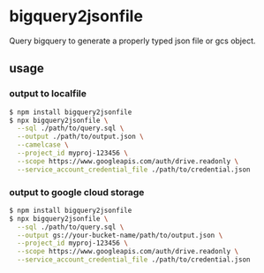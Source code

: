 # bigquery2jsonfile

Query bigquery to generate a properly typed json file or gcs object.


## usage

### output to localfile

```bash
$ npm install bigquery2jsonfile
$ npx bigquery2jsonfile \
  --sql ./path/to/query.sql \
  --output ./path/to/output.json \
  --camelcase \
  --project_id myproj-123456 \
  --scope https://www.googleapis.com/auth/drive.readonly \
  --service_account_credential_file ./path/to/credential.json
```

### output to google cloud storage 

```bash
$ npm install bigquery2jsonfile
$ npx bigquery2jsonfile \
  --sql ./path/to/query.sql \
  --output gs://your-bucket-name/path/to/output.json \
  --project_id myproj-123456 \
  --scope https://www.googleapis.com/auth/drive.readonly \
  --service_account_credential_file ./path/to/credential.json
```
